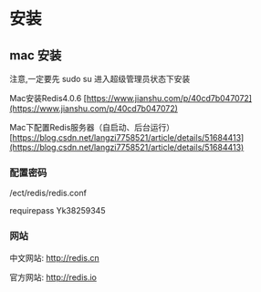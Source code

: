 # 安装 

## mac 安装

注意,一定要先 sudo su 进入超级管理员状态下安装


Mac安装Redis4.0.6
[https://www.jianshu.com/p/40cd7b047072](https://www.jianshu.com/p/40cd7b047072)

Mac下配置Redis服务器（自启动、后台运行）
[https://blog.csdn.net/langzi7758521/article/details/51684413](https://blog.csdn.net/langzi7758521/article/details/51684413)

### 配置密码

/ect/redis/redis.conf

requirepass Yk38259345


### 网站

中文网站: http://redis.cn

官方网站: http://redis.io
